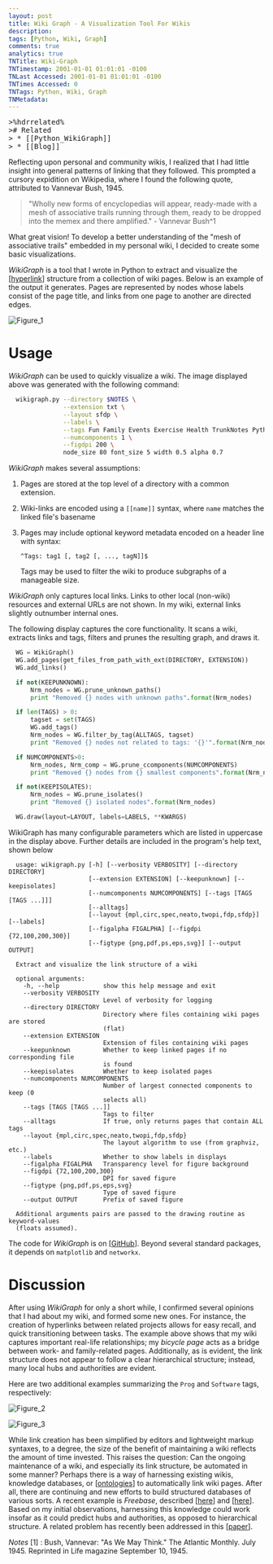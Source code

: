 ```yaml
---
layout: post
title: Wiki Graph - A Visualization Tool For Wikis
description: 
tags: [Python, Wiki, Graph]
comments: true
analytics: true
TNTitle: Wiki-Graph
TNTimestamp: 2001-01-01 01:01:01 -0100
TNLast Accessed: 2001-01-01 01:01:01 -0100
TNTimes Accessed: 0
TNTags: Python, Wiki, Graph
TNMetadata: 
---
```



<pre class="action ideaaction">
>%hdrrelated%
># Related
> * [[Python_WikiGraph]]
> * [[Blog]]
</pre>

[Figure_1]: wg-family-bicycle-work-rev2_2011-06-10_23-23-35.jpg "Figure 1"
[Figure_2]: wg-prog-2011_06_11-23_40_56.jpg "Figure 2"
[Figure_3]: wg-software-2011_06_12-00_07_06.jpg "Figure 3"

<!-- ![XXX-wg-family-bicycle-work-rev2_2011-06-10_23-23-35.png][] -->

Reflecting upon personal and community wikis, I realized that I had little insight into general patterns of linking that they followed.  This prompted a cursory expidition on Wikipedia, where I found the following quote, attributed to Vannevar Bush, 1945.

 > "Wholly new forms of encyclopedias will appear, ready-made with a mesh of associative trails running through them, ready to be dropped into the memex and there amplified." - Vannevar Bush^1

What great vision!  To develop a better understanding of the "mesh of associative trails" embedded in my personal wiki, I decided to create some basic visualizations.

_WikiGraph_ is a tool that I wrote in Python to extract and visualize the [[hyperlink]] structure from a collection of wiki pages.  Below is an example of the output it generates.  Pages are represented by nodes whose labels consist of the page title, and links from one page to another are directed edges.

![Figure_1][]

# Usage

_WikiGraph_ can be used to quickly visualize a wiki.  The image displayed above was generated with the following command:

``` bash
  wikigraph.py --directory $NOTES \
               --extension txt \
               --layout sfdp \
               --labels \
               --tags Fun Family Events Exercise Health TrunkNotes Python Javascript \
               --numcomponents 1 \
               --figdpi 200 \
               node_size 80 font_size 5 width 0.5 alpha 0.7
```

_WikiGraph_ makes several assumptions:

 1. Pages are stored at the top level of a directory with a common extension.

 1. Wiki-links are encoded using a `[[name]]` syntax, where `name` matches the linked file's basename

 1. Pages may include optional keyword metadata encoded on a header line with syntax:

    `^Tags: tag1 [, tag2 [, ..., tagN]]$`

    Tags may be used to filter the wiki to produce subgraphs of a manageable size.

_WikiGraph_ only captures local links.  Links to other local (non-wiki) resources and external URLs are not shown.  In my wiki, external links slightly outnumber internal ones.

The following display captures the core functionality.  It scans a wiki, extracts links and tags, filters and prunes the resulting graph, and draws it.

``` python
  WG = WikiGraph()
  WG.add_pages(get_files_from_path_with_ext(DIRECTORY, EXTENSION))
  WG.add_links()

  if not(KEEPUNKNOWN):
      Nrm_nodes = WG.prune_unknown_paths()
      print "Removed {} nodes with unknown paths".format(Nrm_nodes)

  if len(TAGS) > 0:
      tagset = set(TAGS)
      WG.add_tags()
      Nrm_nodes = WG.filter_by_tag(ALLTAGS, tagset)
      print "Removed {} nodes not related to tags: '{}'".format(Nrm_nodes, str(TAGS))

  if NUMCOMPONENTS>0:
      Nrm_nodes, Nrm_comp = WG.prune_ccomponents(NUMCOMPONENTS)
      print "Removed {} nodes from {} smallest components".format(Nrm_nodes, Nrm_comp)

  if not(KEEPISOLATES):
      Nrm_nodes = WG.prune_isolates()
      print "Removed {} isolated nodes".format(Nrm_nodes)

  WG.draw(layout=LAYOUT, labels=LABELS, **KWARGS)
```

WikiGraph has many configurable parameters which are listed in uppercase in the display above.  Further details are included in the program's help text, shown below

``` text
  usage: wikigraph.py [-h] [--verbosity VERBOSITY] [--directory DIRECTORY]
                      [--extension EXTENSION] [--keepunknown] [--keepisolates]
                      [--numcomponents NUMCOMPONENTS] [--tags [TAGS [TAGS ...]]]
                      [--alltags]
                      [--layout {mpl,circ,spec,neato,twopi,fdp,sfdp}] [--labels]
                      [--figalpha FIGALPHA] [--figdpi {72,100,200,300}]
                      [--figtype {png,pdf,ps,eps,svg}] [--output OUTPUT]

  Extract and visualize the link structure of a wiki

  optional arguments:
    -h, --help            show this help message and exit
    --verbosity VERBOSITY
                          Level of verbosity for logging
    --directory DIRECTORY
                          Directory where files containing wiki pages are stored
                          (flat)
    --extension EXTENSION
                          Extension of files containing wiki pages
    --keepunknown         Whether to keep linked pages if no corresponding file
                          is found
    --keepisolates        Whether to keep isolated pages
    --numcomponents NUMCOMPONENTS
                          Number of largest connected components to keep (0
                          selects all)
    --tags [TAGS [TAGS ...]]
                          Tags to filter
    --alltags             If true, only returns pages that contain ALL tags
    --layout {mpl,circ,spec,neato,twopi,fdp,sfdp}
                          The layout algorithm to use (from graphviz, etc.)
    --labels              Whether to show labels in displays
    --figalpha FIGALPHA   Transparency level for figure background
    --figdpi {72,100,200,300}
                          DPI for saved figure
    --figtype {png,pdf,ps,eps,svg}
                          Type of saved figure
    --output OUTPUT       Prefix of saved figure

  Additional arguments pairs are passed to the drawing routine as keyword-values
  (floats assumed).
```

The code for _WikiGraph_ is on [[GitHub][GitHub]].  Beyond several standard packages, it depends on `matplotlib` and `networkx`.

# Discussion

After using _WikiGraph_ for only a short while, I confirmed several opinions that I had about my wiki, and formed some new ones.  For instance, the creation of hyperlinks between related projects allows for easy recall, and quick transitioning between tasks.  The example above shows that my wiki captures important real-life relationships; my *bicycle page* acts as a bridge between work- and family-related pages.  Additionally, as is evident, the link structure does not appear to follow a clear hierarchical structure; instead, many local hubs and authorities are evident.

Here are two additional examples summarizing the `Prog` and `Software` tags, respectively:

![Figure_2][]

![Figure_3][]


While link creation has been simplified by editors and lightweight markup syntaxes, to a degree, the size of the benefit of maintaining a wiki reflects the amount of time invested.  This raises the question: Can the ongoing maintenance of a wiki, and especially its link structure, be automated in some manner?  Perhaps there is a way of harnessing existing wikis, knowledge databases, or [[ontologies][Ontology]] to automatically link wiki pages.  After all, there are continuing and new efforts to build structured databases of various sorts.  A recent example is _Freebase_, described [[here][Freebase Home]] and [[here][Freebase Wiki]].  Based on my initial observations, harnessing this knowledge could work insofar as it could predict hubs and authorities, as opposed to hierarchical structure.  A related problem has recently been addressed in this [[paper][Learning Structured Embeddings of Knowledge Bases]].

_Notes_
[1]
: Bush, Vannevar: "As We May Think." The Atlantic Monthly. July 1945. Reprinted in Life magazine September 10, 1945.

[hyperlink]: http://en.wikipedia.org/wiki/Hyperlink
[Ontology]: http://en.wikipedia.org/wiki/Ontology_(information_science)
[Freebase Home]: http://wiki.freebase.com/wiki/What_is_Freebase%3F
[Freebase Wiki]: http://en.wikipedia.org/wiki/Freebase
[Learning Structured Embeddings of Knowledge Bases]: http://www.thespermwhale.com/jaseweston/papers/AAAI11.pdf
[WikiPatterns]: http://www.wikipatterns.com/
[GitHub]: https://github.com/tub78/WikiGraph



<!--
import argparse
#import doctest
import datetime
import glob
import itertools
import os
import re
import sys
import matplotlib
import networkx
#import numpy
#import scipy
-->

